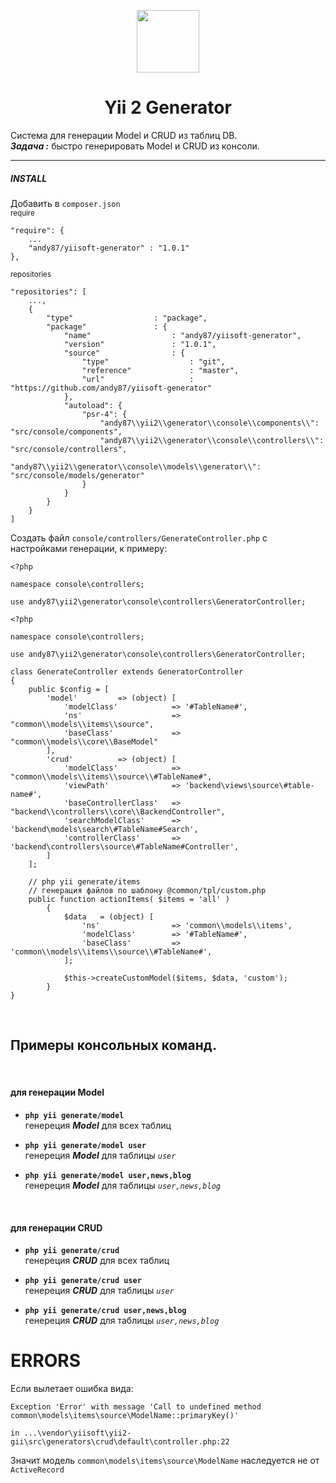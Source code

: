 <p align="center">
    <a href="https://github.com/yiisoft" target="_blank">
        <img src="https://avatars0.githubusercontent.com/u/993323" height="100px">
    </a>
    <h1 align="center">Yii 2 Generator</h1>
</p>

Система для генерации Model и CRUD из таблиц DB.   
***Задача :*** быстро генерировать Model и CRUD из консоли.
<hr>

##### INSTALL
Добавить в `composer.json`  
<small>require</small>  
```
"require": {
    ...
    "andy87/yiisoft-generator" : "1.0.1"
},
```  
<small>repositories</small>  
```
"repositories": [
    ...,
    {
        "type"                  : "package",
        "package"               : {
            "name"                  : "andy87/yiisoft-generator",
            "version"               : "1.0.1",
            "source"                : {
                "type"                  : "git",
                "reference"             : "master",
                "url"                   : "https://github.com/andy87/yiisoft-generator"
            },
            "autoload": {
                "psr-4": {
                    "andy87\\yii2\\generator\\console\\components\\": "src/console/components",
                    "andy87\\yii2\\generator\\console\\controllers\\": "src/console/controllers",
                    "andy87\\yii2\\generator\\console\\models\\generator\\": "src/console/models/generator"
                }
            }
        }
    }
]
```

Создать файл `console/controllers/GenerateController.php`
с настройками генерации, к примеру:
```
<?php

namespace console\controllers;

use andy87\yii2\generator\console\controllers\GeneratorController;

<?php

namespace console\controllers;

use andy87\yii2\generator\console\controllers\GeneratorController;

class GenerateController extends GeneratorController
{
    public $config = [
        'model'         => (object) [
            'modelClass'            => '#TableName#',
            'ns'                    => "common\\models\\items\\source",
            'baseClass'             => "common\\models\\core\\BaseModel"
        ],
        'crud'          => (object) [
            'modelClass'            => "common\\models\\items\\source\\#TableName#",
            'viewPath'              => 'backend\views\source\#table-name#',
            'baseControllerClass'   => "backend\\controllers\\core\\BackendController",
            'searchModelClass'      => 'backend\models\search\#TableName#Search',
            'controllerClass'       => 'backend\controllers\source\#TableName#Controller',
        ]
    ];
    
    // php yii generate/items
    // генерация файлов по шаблону @common/tpl/custom.php
    public function actionItems( $items = 'all' )
        {
            $data   = (object) [
                'ns'                => 'common\\models\\items',
                'modelClass'        => '#TableName#',
                'baseClass'         => 'common\\models\\items\\source\\#TableName#',
            ];
    
            $this->createCustomModel($items, $data, 'custom');
        }
}
```
<br>

## Примеры консольных команд.  
<br>

#### для генерации **Model**  

- **`php yii generate/model`**  
генереция ***Model*** для всех таблиц  

- **`php yii generate/model user`**  
генереция ***Model*** для таблицы *`user`*  

- **`php yii generate/model user,news,blog`**  
генереция ***Model*** для таблицы *`user,news,blog`*  

<br>

#### для генерации **СRUD**  

- **`php yii generate/crud`**  
генереция ***СRUD*** для всех таблиц  

- **`php yii generate/crud user`**  
генереция ***СRUD*** для таблицы *`user`*  

- **`php yii generate/crud user,news,blog`**  
генереция ***СRUD*** для таблицы *`user,news,blog`*  



# ERRORS

Если вылетает ошибка вида:
```
Exception 'Error' with message 'Call to undefined method common\models\items\source\ModelName::primaryKey()'

in ...\vendor\yiisoft\yii2-gii\src\generators\crud\default\controller.php:22
```
Значит модель `common\models\items\source\ModelName` наследуется не от `ActiveRecord`